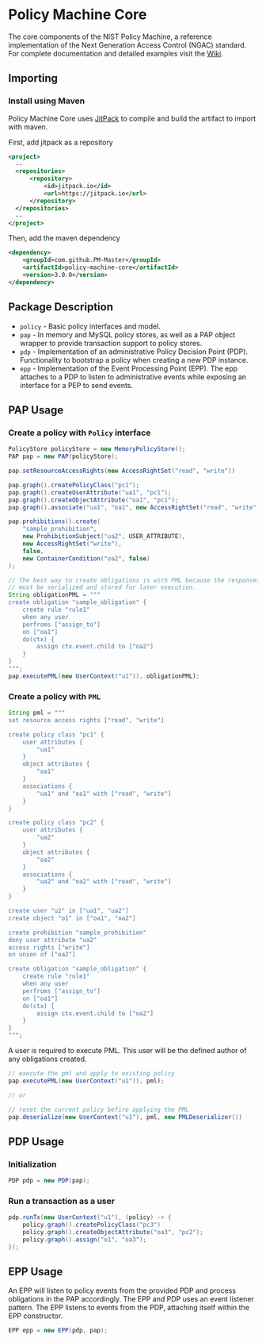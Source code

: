 # Policy Machine Core

The core components of the NIST Policy Machine, a reference implementation of the Next Generation Access Control (NGAC) standard. For complete documentation and detailed examples visit the [Wiki](https://github.com/PM-Master/policy-machine-core/wiki).
## Importing

### Install using Maven
Policy Machine Core uses [JitPack](https://jitpack.io/) to compile and build the artifact to import with maven.

First, add jitpack as a repository
```xml
<project>
  --
  <repositories>
      <repository>
          <id>jitpack.io</id>
          <url>https://jitpack.io</url>
      </repository>
  </repositories>
  --
</project>
```

Then, add the maven dependency
```xml
<dependency>
    <groupId>com.github.PM-Master</groupId>
    <artifactId>policy-machine-core</artifactId>
    <version>3.0.0</version>
</dependency>
```
## Package Description

- `policy` - Basic policy interfaces and model.
- `pap` - In memory and MySQL policy stores, as well as a PAP object wrapper to provide transaction support to policy stores.
- `pdp` - Implementation of an administrative Policy Decision Point (PDP). Functionality to bootstrap a policy when creating a new PDP instance.
- `epp` - Implementation of the Event Processing Point (EPP). The epp attaches to a PDP to listen to administrative events while exposing an interface for a PEP to send events.
## PAP Usage
### Create a policy with `Policy` interface
```java
PolicyStore policyStore = new MemoryPolicyStore();
PAP pap = new PAP(policyStore);

pap.setResourceAccessRights(new AccessRightSet("read", "write"))

pap.graph().createPolicyClass("pc1");  
pap.graph().createUserAttribute("ua1", "pc1");  
pap.graph().createObjectAttribute("oa1", "pc1");  
pap.graph().associate("ua1", "oa1", new AccessRightSet("read", "write"));

pap.prohibitions().create(
	"sample_prohibition", 
	new ProhibitionSubject("ua2", USER_ATTRIBUTE), 
	new AccessRightSet("write"), 
	false, 
	new ContainerCondition("oa2", false)
);

// The best way to create obligations is with PML because the responses 
// must be serialized and stored for later execution.
String obligationPML = """
create obligation "sample_obligation" {
	create rule "rule1"
	when any user
	perfroms ["assign_to"]
	on ["oa1"]
	do(ctx) {
		assign ctx.event.child to ["oa2"]
	}
}
""";
pap.executePML(new UserContext("u1")), obligationPML);
```

### Create a policy with `PML`
```java
String pml = """
set resource access rights ["read", "write"]

create policy class "pc1" {
	user attributes {
		"ua1"
	}
	object attributes {
		"oa1"
	}
	associations {
		"ua1" and "oa1" with ["read", "write"]
	}
}

create policy class "pc2" {
	user attributes {
		"ua2"
	}
	object attributes {
		"oa2"
	}
	associations {
		"ua2" and "oa2" with ["read", "write"]
	}
}

create user "u2" in ["ua1", "ua2"]
create object "o1" in ["oa1", "oa2"]

create prohibition "sample_prohibition" 
deny user attribute "ua2" 
access rights ["write"] 
on union of ["oa2"]

create obligation "sample_obligation" {
	create rule "rule1"
	when any user
	perfroms ["assign_to"]
	on ["oa1"]
	do(ctx) {
		assign ctx.event.child to ["oa2"]
	}
}
""";
```

A user is required to execute PML. This user will be the defined author of any obligations created.
```java
// execute the pml and apply to existing policy
pap.executePML(new UserContext("u1")), pml);

// or

// reset the current policy befire applying the PML
pap.deserialize(new UserContext("u1"), pml, new PMLDeserializer())
```

## PDP Usage
### Initialization
```java
PDP pdp = new PDP(pap);
```
### Run a transaction as a user
```java
pdp.runTx(new UserContext("u1"), (policy) -> {
    policy.graph().createPolicyClass("pc3")
    policy.graph().createObjectAttribute("oa3", "pc2");
    policy.graph().assign("o1", "oa3");
});
```

## EPP Usage
An EPP will listen to policy events from the provided PDP and process obligations in the PAP accordingly. The EPP and PDP uses an event listener pattern. The EPP listens to events from the PDP, attaching itself within the EPP constructor.
```java
EPP epp = new EPP(pdp, pap);
```
